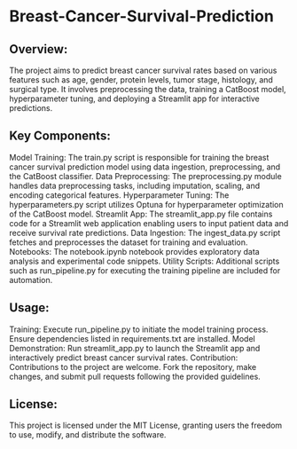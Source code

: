 # Breast-Cancer-Survival-Prediction

## Overview:
The project aims to predict breast cancer survival rates based on various features such as age, gender, protein levels, tumor stage, histology, and surgical type. It involves preprocessing the data, training a CatBoost model, hyperparameter tuning, and deploying a Streamlit app for interactive predictions.

## Key Components:
Model Training: The train.py script is responsible for training the breast cancer survival prediction model using data ingestion, preprocessing, and the CatBoost classifier.
Data Preprocessing: The preprocessing.py module handles data preprocessing tasks, including imputation, scaling, and encoding categorical features.
Hyperparameter Tuning: The hyperparameters.py script utilizes Optuna for hyperparameter optimization of the CatBoost model.
Streamlit App: The streamlit_app.py file contains code for a Streamlit web application enabling users to input patient data and receive survival rate predictions.
Data Ingestion: The ingest_data.py script fetches and preprocesses the dataset for training and evaluation.
Notebooks: The notebook.ipynb notebook provides exploratory data analysis and experimental code snippets.
Utility Scripts: Additional scripts such as run_pipeline.py for executing the training pipeline are included for automation.
## Usage:
Training: Execute run_pipeline.py to initiate the model training process. Ensure dependencies listed in requirements.txt are installed.
Model Demonstration: Run streamlit_app.py to launch the Streamlit app and interactively predict breast cancer survival rates.
Contribution: Contributions to the project are welcome. Fork the repository, make changes, and submit pull requests following the provided guidelines.
## License:
This project is licensed under the MIT License, granting users the freedom to use, modify, and distribute the software.
